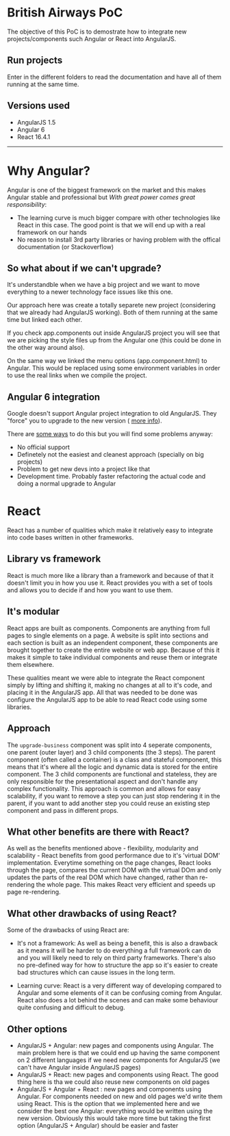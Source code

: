 # British Airways PoC

The objective of this PoC is to demostrate how to integrate new projects/components such Angular or React into AngularJS.

## Run projects

Enter in the different folders to read the documentation and have all of them running at the same time.

## Versions used

- AngularJS 1.5
- Angular 6
- React 16.4.1

----------

# Why Angular?

Angular is one of the biggest framework on the market and this makes Angular stable and professional but <i>With great power comes great responsibility</i>:
  - The learning curve is much bigger compare with other technologies like React in this case. The good point is that we will end up with a real framework on our hands
  - No reason to install 3rd party libraries or having problem with the offical documentation (or Stackoverflow)

## So what about if we can't upgrade?

It's understandble when we have a big project and we want to move everything to a newer technology face issues like this one.

Our approach here was create a totally separete new project (considering that we already had AngularJS working). Both of them running at the same time but linked each other.

If you check app.components out inside AngularJS project you will see that we are picking the style files up from the Angular one (this could be done in the other way around also).

On the same way we linked the menu options (app.component.html) to Angular. This would be replaced using some environment variables in order to use the real links when we compile the project.

## Angular 6 integration
  Google doesn't support Angular project integration to old AngularJS. They "force" you to upgrade to the new version (
<a href="https://angular.io/guide/upgrade" target="_blank">more info</a>).

There are
  <a href="https://stackoverflow.com/questions/41303831/angular2-component-in-angular1-app" target="_blank">some ways</a> to do this but you will find some problems anyway:</div>
<ul class="circles">
  <li>No official support</li>
  <li>Definetely not the easiest and cleanest approach (specially on big projects)</li>
  <li>Problem to get new devs into a project like that</li>
  <li>Development time. Probably faster refactoring the actual code and doing a normal upgrade to Angular</li>
</ul>

# React

React has a number of qualities which make it relatively easy to integrate into code bases written in other frameworks.


## Library vs framework
  
React is much more like a library than a framework and because of that it doesn't limit you in how you use it. React provides you with a set of tools and allows you to decide if and how you want to use them.

## It's modular

React apps are built as components. Components are anything from full pages to single elements on a page. A website is split
  into sections and each section is built as an independent component, these components are brought together to create the
  entire website or web app. Because of this it makes it simple to take individual components and reuse them or integrate
  them elsewhere.

These qualities meant we were able to integrate the React component simply by lifting and shifting it, making no changes
  at all to it's code, and placing it in the AngularJS app. All that was needed to be done was configure the AngularJS app
  to be able to read React code using some libraries.

## Approach

The `upgrade-business` component was split into 4 seperate components, one parent (outer layer) and 3 child components (the
  3 steps). The parent component (often called a container) is a class and stateful component, this means that it's where
  all the logic and dynamic data is stored for the entire component. The 3 child components are functional and stateless,
  they are only responsible for the presentational aspect and don't handle any complex functionality. This approach is common and allows for easy scalability, if you want to remove a step you can just stop rendering it in the parent, if you want to add another step you could reuse an existing step component and pass in different props.

## What other benefits are there with React?

As well as the benefits mentioned above - flexibility, modularity and scalability - React benefits from good performance
  due to it's 'virtual DOM' implementation. Everytime something on the page changes, React looks through the page, compares
  the current DOM with the virtual DOm and only updates the parts of the real DOM which have changed, rather than re-rendering the whole page. This makes React very efficient and speeds up page re-rendering.

## What other drawbacks of using React?
 
 Some of the drawbacks of using React are:

- It's not a framework: 
  As well as being a benefit, this is also a drawback as it means it will be harder to do everything a full framework can do
  and you will likely need to rely on third party frameworks. There's also no pre-defined way for how to structure the app
  so it's easier to create bad structures which can cause issues in the long term.

- Learning curve:
  React is a very different way of developing compared to Angular and some elements of it can be confusing coming from Angular. React also does a lot behind the scenes and can make some behaviour quite confusing and difficult to debug.


## Other options
  - AngularJS + Angular: new pages and components using Angular. The main problem here is that we could end up having the same component on 2 different languages if we need new components for AngularJS (we can't have Angular inside AngularJS pages)
  - AngularJS + React: new pages and components using React. The good thing here is tha we could also reuse new components on old pages
  - AngularJS + Angular + React : new pages and components using Angular. For components needed on new and old pages we'd write them using React. This is the option that we implemented here and we consider the best one
  Angular: everything would be written using the new version. Obviously this would take more time but taking the first option (AngularJS + Angular) should be easier and faster
